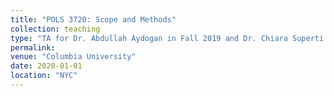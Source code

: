 ```yaml
---
title: "POLS 3720: Scope and Methods"
collection: teaching
type: "TA for Dr. Abdullah Aydogan in Fall 2019 and Dr. Chiara Superti in Spring 2020. Undergraduate lecture."
permalink:
venue: "Columbia University"
date: 2020-01-01
location: "NYC"
---
```

